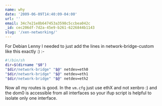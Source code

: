 ```yaml
---
name: why
date: '2009-06-09T14:40:09-04:00'
url: ''
email: 34c7e21e8b647453a3598c5ccbea042c
_id: cec206df-7d2a-45e9-b261-6226844b1143
slug: '/xen-networking/'
---
```


For Debian Lenny I needed to just add the lines in network-bridge-custom like
this exactly :) :-

```bash
#!/bin/sh
dir=$(dirname "$0")
"$dir/network-bridge" "$@" netdev=eth0
"$dir/network-bridge" "$@" netdev=eth1
"$dir/network-bridge" "$@" netdev=eth2
```

Now all my routes is good. In the `vm.cfg` just use ethX and not xenbro :) and
the dom0 is accessible from all interfaces so your ifup script is helpful to
isolate only one interface.
